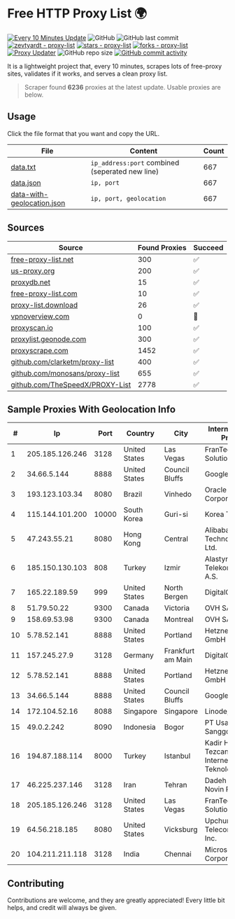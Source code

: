 
# Free HTTP Proxy List 🌍

[![Every 10 Minutes Update](https://github.com/mertguvencli/http-proxy-list/actions/workflows/main.yml/badge.svg?branch=main)](https://github.com/mertguvencli/http-proxy-list/actions/workflows/main.yml)
![GitHub](https://img.shields.io/github/license/mertguvencli/http-proxy-list)
![GitHub last commit](https://img.shields.io/github/last-commit/mertguvencli/http-proxy-list)
[![zevtyardt - proxy-list](https://img.shields.io/static/v1?label=zevtyardt&message=proxy-list&color=blue&logo=github)](https://github.com/zevtyardt/proxy-list "Go to GitHub repo")
[![stars - proxy-list](https://img.shields.io/github/stars/zevtyardt/proxy-list?style=social)](https://github.com/zevtyardt/proxy-list)
[![forks - proxy-list](https://img.shields.io/github/forks/zevtyardt/proxy-list?style=social)](https://github.com/zevtyardt/proxy-list)
[![Proxy Updater](https://github.com/zevtyardt/proxy-list/workflows/Proxy%20Updater/badge.svg)](https://github.com/zevtyardt/proxy-list/actions?query=workflow:"Proxy+Updater")
![GitHub repo size](https://img.shields.io/github/repo-size/zevtyardt/proxy-list)
[![GitHub commit activity](https://img.shields.io/github/commit-activity/m/zevtyardt/proxy-list?logo=commits)](https://github.com/zevtyardt/proxy-list/commits/main)

It is a lightweight project that, every 10 minutes, scrapes lots of free-proxy sites, validates if it works, and serves a clean proxy list.

> Scraper found **6236** proxies at the latest update. Usable proxies are below.

## Usage

Click the file format that you want and copy the URL.

|File|Content|Count|
|----|-------|-----|
|[data.txt](https://raw.githubusercontent.com/mertguvencli/http-proxy-list/main/proxy-list/data.txt)|`ip_address:port` combined (seperated new line)|667|
|[data.json](https://raw.githubusercontent.com/mertguvencli/http-proxy-list/main/proxy-list/data.json)|`ip, port`|667|
|[data-with-geolocation.json](https://raw.githubusercontent.com/mertguvencli/http-proxy-list/main/proxy-list/data-with-geolocation.json)|`ip, port, geolocation`|667|

## Sources

|Source|Found Proxies|Succeed|
|------|-------------|-------|
|[free-proxy-list.net](https://free-proxy-list.net)|300|✅|
|[us-proxy.org](https://www.us-proxy.org)|200|✅|
|[proxydb.net](http://proxydb.net)|15|✅|
|[free-proxy-list.com](https://free-proxy-list.com/?page=&port=&type%5B%5D=http&type%5B%5D=https&up_time=0&search=Search)|10|✅|
|[proxy-list.download](https://www.proxy-list.download/HTTP)|26|✅|
|[vpnoverview.com](https://vpnoverview.com/privacy/anonymous-browsing/free-proxy-servers)|0|🚫|
|[proxyscan.io](https://www.proxyscan.io)|100|✅|
|[proxylist.geonode.com](https://proxylist.geonode.com/api/proxy-list?limit=300&page=1&sort_by=lastChecked&sort_type=desc&protocols=http,https)|300|✅|
|[proxyscrape.com](https://api.proxyscrape.com/v2/?request=displayproxies&protocol=http&timeout=10000&country=all&ssl=all&anonymity=all)|1452|✅|
|[github.com/clarketm/proxy-list](https://raw.githubusercontent.com/clarketm/proxy-list/master/proxy-list-raw.txt)|400|✅|
|[github.com/monosans/proxy-list](https://raw.githubusercontent.com/monosans/proxy-list/main/proxies/http.txt)|655|✅|
|[github.com/TheSpeedX/PROXY-List](https://raw.githubusercontent.com/TheSpeedX/PROXY-List/master/http.txt)|2778|✅|


## Sample Proxies With Geolocation Info

|#|Ip|Port|Country|City|Internet Service Provider|
|-|--|----|-------|----|-------------------------|
|1|205.185.126.246|3128|United States|Las Vegas|FranTech Solutions|
|2|34.66.5.144|8888|United States|Council Bluffs|Google LLC|
|3|193.123.103.34|8080|Brazil|Vinhedo|Oracle Corporation|
|4|115.144.101.200|10000|South Korea|Guri-si|Korea Telecom|
|5|47.243.55.21|8080|Hong Kong|Central|Alibaba (US) Technology Co., Ltd.|
|6|185.150.130.103|808|Turkey|Izmir|Alastyr Telekomunikasyon A.S.|
|7|165.22.189.59|999|United States|North Bergen|DigitalOcean, LLC|
|8|51.79.50.22|9300|Canada|Victoria|OVH SAS|
|9|158.69.53.98|9300|Canada|Montreal|OVH SAS|
|10|5.78.52.141|8888|United States|Portland|Hetzner Online GmbH|
|11|157.245.27.9|3128|Germany|Frankfurt am Main|DigitalOcean, LLC|
|12|5.78.52.141|8888|United States|Portland|Hetzner Online GmbH|
|13|34.66.5.144|8888|United States|Council Bluffs|Google LLC|
|14|172.104.52.16|8088|Singapore|Singapore|Linode, LLC|
|15|49.0.2.242|8090|Indonesia|Bogor|PT Usaha Adi Sanggoro|
|16|194.87.188.114|8000|Turkey|Istanbul|Kadir Huseyin Tezcan Nosspeed Internet Teknolojileri|
|17|46.225.237.146|3128|Iran|Tehran|Dadeh Gostar Asr Novin P.J.S. Co.|
|18|205.185.126.246|3128|United States|Las Vegas|FranTech Solutions|
|19|64.56.218.185|8080|United States|Vicksburg|Upchurch Telecom & Data, Inc.|
|20|104.211.211.118|3128|India|Chennai|Microsoft Corporation|



## Contributing

Contributions are welcome, and they are greatly appreciated! Every
little bit helps, and credit will always be given.

